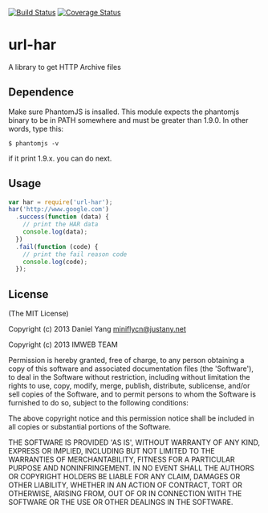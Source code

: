 [![Build Status](https://travis-ci.org/miniflycn/url-har.png?branch=master)](https://travis-ci.org/miniflycn/url-har)
[![Coverage Status](https://coveralls.io/repos/miniflycn/url-har/badge.png?branch=master)](https://coveralls.io/r/miniflycn/url-har?branch=master)
# url-har
A library to get HTTP Archive files

## Dependence
Make sure PhantomJS is insalled. This module expects the phantomjs binary to be in PATH somewhere and must be greater than 1.9.0. In other words, type this:

	$ phantomjs -v

if it print 1.9.x. you can do next.

## Usage
```javascript
var har = require('url-har');
har('http://www.google.com')
  .success(function (data) {
    // print the HAR data
    console.log(data);
  })
  .fail(function (code) {
    // print the fail reason code
    console.log(code);
  });
```

## License
(The MIT License)

Copyright (c) 2013 Daniel Yang <miniflycn@justany.net>

Copyright (c) 2013 IMWEB TEAM

Permission is hereby granted, free of charge, to any person obtaining a copy of this software and associated documentation files (the 'Software'), to deal in the Software without restriction, including without limitation the rights to use, copy, modify, merge, publish, distribute, sublicense, and/or sell copies of the Software, and to permit persons to whom the Software is furnished to do so, subject to the following conditions:

The above copyright notice and this permission notice shall be included in all copies or substantial portions of the Software.

THE SOFTWARE IS PROVIDED 'AS IS', WITHOUT WARRANTY OF ANY KIND, EXPRESS OR IMPLIED, INCLUDING BUT NOT LIMITED TO THE WARRANTIES OF MERCHANTABILITY, FITNESS FOR A PARTICULAR PURPOSE AND NONINFRINGEMENT. IN NO EVENT SHALL THE AUTHORS OR COPYRIGHT HOLDERS BE LIABLE FOR ANY CLAIM, DAMAGES OR OTHER LIABILITY, WHETHER IN AN ACTION OF CONTRACT, TORT OR OTHERWISE, ARISING FROM, OUT OF OR IN CONNECTION WITH THE SOFTWARE OR THE USE OR OTHER DEALINGS IN THE SOFTWARE.